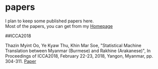 # papers
I plan to keep some published papers here.  
Most of the papers, you can get from my [Homepage](https://sites.google.com/site/yekyawthunlp/)  

##ICCA2018

Thazin Myint Oo, Ye Kyaw Thu, Khin Mar Soe, "Statistical Machine Translation between Myanmar (Burmese) and Rakhine (Arakanese)", In Proceedings of ICCA2018, February 22-23, 2018, Yangon, Myanmar, pp. 304-311. [Paper](https://github.com/ye-kyaw-thu/papers/blob/master/ICCA2018/16050.camrea-ready.pdf)
